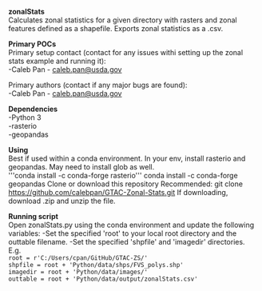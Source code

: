 **zonalStats**\
Calculates zonal statistics for a given directory with rasters and zonal features defined as a shapefile.
Exports zonal statistics as a .csv.

**Primary POCs**\
Primary setup contact (contact for any issues withi setting up the zonal stats example and running it):\
  -Caleb Pan - caleb.pan@usda.gov
 
 Primary authors (contact if any major bugs are found):\
  -Caleb Pan - caleb.pan@usda.gov
  
 **Dependencies**\
 -Python 3\
 -rasterio\
 -geopandas
 
 **Using**\
 Best if used within a conda environment. In your env, install rasterio and geopandas. May need to install glob as well.\
   '''conda install -c conda-forge rasterio'''
   conda install -c conda-forge geopandas
 Clone or download this repository
   Recommended: git clone https://github.com/calebpan/GTAC-Zonal-Stats.git
   If downloading, download .zip and unzip the file.
   
**Running script**\
  Open zonalStats.py using the conda environment and update the following variables:
      -Set the specified 'root' to your local root directory and the outtable filename.
      -Set the specified 'shpfile' and 'imagedir' directories.\
        E.g.\
            ```root = r'C:/Users/cpan/GitHub/GTAC-ZS/'```\
            ```shpfile = root + 'Python/data/shps/FVS_polys.shp'```\
            ```imagedir = root + 'Python/data/images/'```\
            ```outtable = root + 'Python/data/output/zonalStats.csv'```

            
